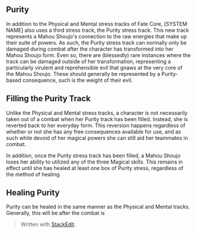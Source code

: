 ## Purity

In addition to the Physical and Mental stress tracks of Fate Core, [SYSTEM NAME] also uses a third stress track, the Purity stress track. This new track represents a Mahou Shoujo's connection to the raw energies that make up their suite of powers. As such, the Purity stress track can normally only be damaged during combat after the character has transformed into her Mahou Shoujo form. Even so, there are (blessedly) rare instances where the track can be damaged outside of her transformation, representing a particularly virulent and reprehensible evil that gnaws at the very core of the Mahou Shoujo. These should generally be represented by a Purity-based consequence, such is the weight of their evil.

## Filling the Purity Track

Unlike the Physical and Mental stress tracks, a character is not necessarily taken out of a combat when her Purity track has been filled. Instead, she is reverted back to her everyday form. This reversion happens regardless of whether or not she has any free consequences available for use, and as such while devoid of her magical powers she can still aid her teammates in combat.

In addition, once the Purity stress track has been filled, a Mahou Shoujo loses her ability to utilized any of the three Magical skills. This remains in effect until she has healed at least one box of Purity stress, regardless of the method of healing.

## Healing Purity

Purity can be healed in the same manner as the Physical and Mental tracks. Generally, this will be after the combat is 





> Written with [StackEdit](https://stackedit.io/).
<!--stackedit_data:
eyJoaXN0b3J5IjpbLTE2MjEyMjkxMTgsMTIyODYzNjg0MywtMT
U2MjY5NzA3NF19
-->